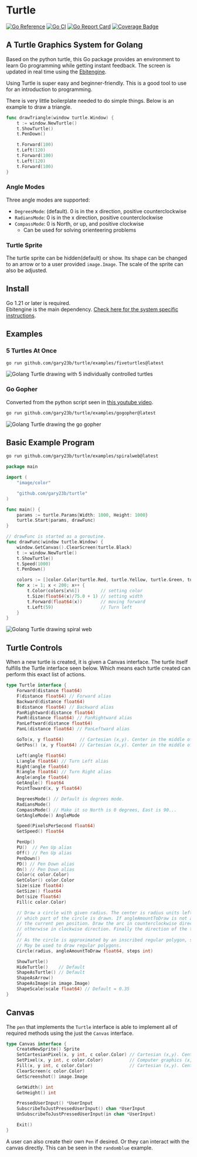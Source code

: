# Turtle

[![Go Reference](https://pkg.go.dev/badge/github.com/gary23b/turtle.svg)](https://pkg.go.dev/github.com/gary23b/turtle)
[![Go CI](https://github.com/gary23b/turtle/actions/workflows/go.yml/badge.svg)](https://github.com/gary23b/turtle/actions/workflows/go.yml)
[![Go Report Card](https://goreportcard.com/badge/github.com/gary23b/turtle)](https://goreportcard.com/report/github.com/gary23b/turtle)
[![Coverage Badge](https://img.shields.io/endpoint?url=https://gist.githubusercontent.com/gary23b/fc54fb0b86a835ca3f907efc85a1d61c/raw/gary23b_turtle_main.json)](https://github.com/gary23b/turtle/actions)

## A Turtle Graphics System for Golang

Based on the python turtle, this Go package provides an environment to learn Go programming while getting instant feedback. The screen is updated in real time using the [Ebitengine](https://ebitengine.org/).

Using Turtle is super easy and beginner-friendly. This is a good tool to use for an introduction to programming.

There is very little boilerplate needed to do simple things. Below is an example to draw a triangle.

```go
func drawTriangle(window turtle.Window) {
	t := window.NewTurtle()
	t.ShowTurtle()
	t.PenDown()

	t.Forward(100)
	t.Left(120)
	t.Forward(100)
	t.Left(120)
	t.Forward(100)
}
```

### Angle Modes

Three angle modes are supported:

- `DegreesMode`: (default). 0 is in the x direction, positive counterclockwise
- `RadiansMode`: 0 is in the x direction, positive counterclockwise
- `CompassMode`: 0 is North, or up, and positive clockwise
  - Can be used for solving orienteering problems

### Turtle Sprite

The turtle sprite can be hidden(default) or show. Its shape can be changed to an arrow or to a user provided `image.Image`. The scale of the sprite can also be adjusted.

## Install

Go 1.21 or later is required.<br>
Ebitengine is the main dependency. [Check here for the system specific instructions](https://ebitengine.org/en/documents/install.html).

## Examples

### 5 Turtles At Once

```bash
go run github.com/gary23b/turtle/examples/fiveturtles@latest
```

![Golang Turtle drawing with 5 individually controlled turtles](https://github.com/gary23b/turtle/blob/main/examples/fiveturtles/turtlebasic.png)

### Go Gopher

Converted from the python script seen in [this youtube video](https://www.youtube.com/watch?v=d8A1jqOGzNE).

```bash
go run github.com/gary23b/turtle/examples/gogopher@latest
```

![Golang Turtle drawing the go gopher](https://github.com/gary23b/turtle/blob/main/examples/gogopher/GoGopher.gif)

## Basic Example Program

```bash
go run github.com/gary23b/turtle/examples/spiralweb@latest
```

```go
package main

import (
	"image/color"

	"github.com/gary23b/turtle"
)

func main() {
	params := turtle.Params{Width: 1000, Height: 1000}
	turtle.Start(params, drawFunc)
}

// drawFunc is started as a goroutine.
func drawFunc(window turtle.Window) {
	window.GetCanvas().ClearScreen(turtle.Black)
	t := window.NewTurtle()
	t.ShowTurtle()
	t.Speed(1000)
	t.PenDown()

	colors := []color.Color{turtle.Red, turtle.Yellow, turtle.Green, turtle.Purple, turtle.Blue, turtle.Orange}
	for x := 1; x < 200; x++ {
		t.Color(colors[x%6])        // setting color
		t.Size(float64(x)/75.0 + 1) // setting width
		t.Forward(float64(x))       // moving forward
		t.Left(59)                  // Turn left
	}
}
```

![Golang Turtle drawing spiral web](https://github.com/gary23b/turtle/blob/main/examples/spiralweb/spiralweb.gif)

## Turtle Controls

When a new turtle is created, it is given a Canvas interface. The turtle itself fulfills the Turtle interface seen below.
Which means each turtle created can perform this exact list of actions.

```go
type Turtle interface {
	Forward(distance float64)
	F(distance float64) // Forward alias
	Backward(distance float64)
	B(distance float64) // Backward alias
	PanRightward(distance float64)
	PanR(distance float64) // PanRightward alias
	PanLeftward(distance float64)
	PanL(distance float64) // PanLeftward alias

	GoTo(x, y float64)      // Cartesian (x,y). Center in the middle of the window
	GetPos() (x, y float64) // Cartesian (x,y). Center in the middle of the window

	Left(angle float64)
	L(angle float64) // Turn Left alias
	Right(angle float64)
	R(angle float64) // Turn Right alias
	Angle(angle float64)
	GetAngle() float64
	PointToward(x, y float64)

	DegreesMode() // Default is degrees mode.
	RadiansMode()
	CompassMode() // Make it so North is 0 degrees, East is 90...
	GetAngleMode() AngleMode

	Speed(PixelsPerSecond float64)
	GetSpeed() float64

	PenUp()
	PU()  // Pen Up alias
	Off() // Pen Up alias
	PenDown()
	PD() // Pen Down alias
	On() // Pen Down alias
	Color(c color.Color)
	GetColor() color.Color
	Size(size float64)
	GetSize() float64
	Dot(size float64)
	Fill(c color.Color)

	// Draw a circle with given radius. The center is radius units left of the turtle; angleAmountToDraw determines
	// which part of the circle is drawn. If angleAmountToDraw is not a full circle, one endpoint of the arc is
	// the current pen position. Draw the arc in counterclockwise direction if radius is positive,
	// otherwise in clockwise direction. Finally the direction of the turtle is changed by the amount of angleAmountToDraw.
	//
	// As the circle is approximated by an inscribed regular polygon, steps determines the number of steps to use.
	// May be used to draw regular polygons.
	Circle(radius, angleAmountToDraw float64, steps int)

	ShowTurtle()
	HideTurtle()    // Default
	ShapeAsTurtle() // Default
	ShapeAsArrow()
	ShapeAsImage(in image.Image)
	ShapeScale(scale float64) // Default = 0.35
}
```

## Canvas

The `pen` that implements the `Turtle` interface is able to implement all of required methods using the just the `Canvas` interface.

```go
type Canvas interface {
	CreateNewSprite() Sprite
	SetCartesianPixel(x, y int, c color.Color) // Cartesian (x,y). Center in the middle of the window
	SetPixel(x, y int, c color.Color)          // Computer graphics (x,y). So x=0, y=0 is the top-left of the window, positive down-right.
	Fill(x, y int, c color.Color)              // Cartesian (x,y). Center in the middle of the window
	ClearScreen(c color.Color)
	GetScreenshot() image.Image

	GetWidth() int
	GetHeight() int

	PressedUserInput() *UserInput
	SubscribeToJustPressedUserInput() chan *UserInput
	UnSubscribeToJustPressedUserInput(in chan *UserInput)

	Exit()
}
```

A user can also create their own `Pen` if desired. Or they can interact with the canvas directly. This can be seen in the `randomblue` example.

